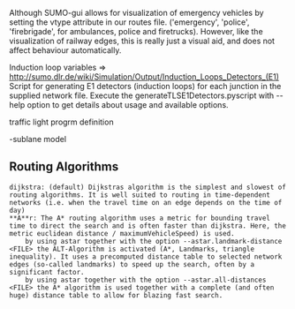 Although SUMO-gui allows for visualization of emergency vehicles by setting the vtype attribute in our routes file. ('emergency', 'police', 'firebrigade', for ambulances, police and firetrucks). However, like the visualization of railway edges, this is really just a visual aid, and does not affect behaviour automatically. 

Induction loop variables => http://sumo.dlr.de/wiki/Simulation/Output/Induction_Loops_Detectors_(E1)
Script for generating E1 detectors (induction loops) for each junction in the supplied network file.
Execute the generateTLSE1Detectors.pyscript with --help option to get details about usage and available options. 

traffic light progrm definition

-sublane model



## Routing Algorithms

    dijkstra: (default) Dijkstras algorithm is the simplest and slowest of routing algorithms. It is well suited to routing in time-dependent networks (i.e. when the travel time on an edge depends on the time of day)
    **A**r: The A* routing algorithm uses a metric for bounding travel time to direct the search and is often faster than dijkstra. Here, the metric euclidean distance / maximumVehicleSpeed) is used.
        by using astar together with the option --astar.landmark-distance <FILE> the ALT-Algorithm is activated (A*, Landmarks, triangle inequality). It uses a precomputed distance table to selected network edges (so-called landmarks) to speed up the search, often by a significant factor.
        by using astar together with the option --astar.all-distances <FILE> the A* algorithm is used together with a complete (and often huge) distance table to allow for blazing fast search.





